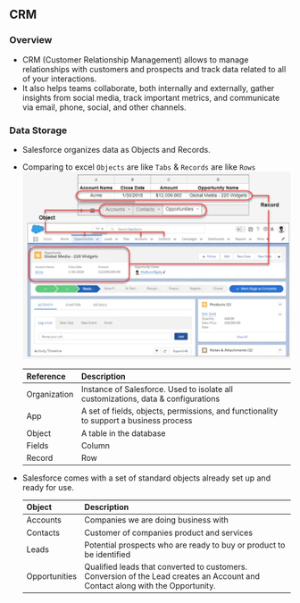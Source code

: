 ## CRM

### Overview
- CRM (Customer Relationship Management) allows to manage relationships with customers and prospects and track data related to all of your interactions.
- It also helps teams collaborate, both internally and externally, gather insights from social media, track important metrics, and communicate via email, phone, social, and other channels.

### Data Storage
- Salesforce organizes data as Objects and Records. 
- Comparing to excel `Objects` are like `Tabs` & `Records` are like `Rows`
![](../../01-Images/01-F-BulingBlocks.png)

    | Reference    	| Description                                                                            	|
    |--------------	|----------------------------------------------------------------------------------------	|
    | Organization 	| Instance of Salesforce. Used to isolate all customizations, data & configurations      	|
    | App          	| A set of fields, objects, permissions, and functionality to support a business process 	|
    | Object       	| A table in the database                                                                	|
    | Fields       	| Column                                                                                 	|
    | Record       	| Row                                                                                    	|
- Salesforce comes with a set of standard objects already set up and ready for use.

    | Object        	| Description                                                                                                                           	|
    |---------------	|---------------------------------------------------------------------------------------------------------------------------------------	|
    | Accounts      	| Companies we are doing business with                                                                                                  	|
    | Contacts      	| Customer of companies product and services                                                                                                 	|
    | Leads         	| Potential prospects who are ready to buy or product to be identified                                                                  	|
    | Opportunities 	| Qualified leads that converted to customers. Conversion of the Lead creates an Account and Contact along with the Opportunity. 	|